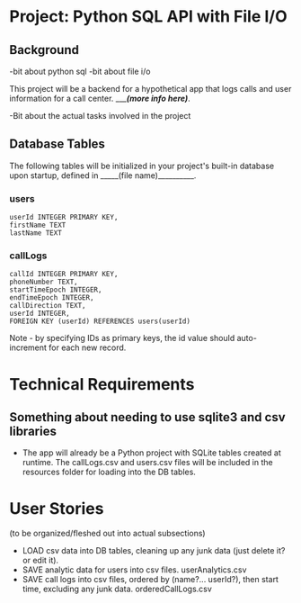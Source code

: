 # Project: Python SQL API with File I/O

## Background 

-bit about python sql
-bit about file i/o

This project will be a backend for a hypothetical app that logs calls and user information for a call center. ______(more info here)___.

-Bit about the actual tasks involved in the project

## Database Tables 

The following tables will be initialized in your project's built-in database upon startup, defined in _____(file name)__________.

### users
```
userId INTEGER PRIMARY KEY,
firstName TEXT
lastName TEXT
```

### callLogs
```
callId INTEGER PRIMARY KEY,
phoneNumber TEXT,
startTimeEpoch INTEGER,
endTimeEpoch INTEGER,
callDirection TEXT,
userId INTEGER,
FOREIGN KEY (userId) REFERENCES users(userId)
```

Note - by specifying IDs as primary keys, the id value should auto-increment for each new record.

# Technical Requirements

## Something about needing to use sqlite3 and csv libraries

- The app will already be a Python project with SQLite tables created at runtime. The callLogs.csv and users.csv files will be included in the resources folder for loading into the DB tables.


# User Stories

(to be organized/fleshed out into actual subsections)

- LOAD csv data into DB tables, cleaning up any junk data (just delete it? or edit it).
- SAVE analytic data for users into csv files. userAnalytics.csv
- SAVE call logs into csv files, ordered by (name?... userId?), then start time, excluding any junk data. orderedCallLogs.csv



